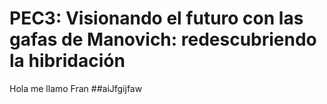 # PEC3: Visionando el futuro con las gafas de Manovich: redescubriendo la hibridación

Hola me llamo Fran 
##aiJfgijfaw
